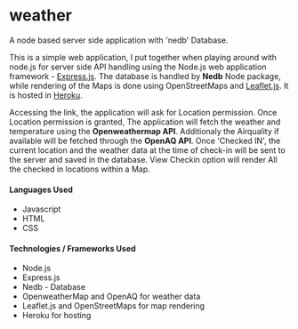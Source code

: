 # weather

A node based server side application with 'nedb' Database.

This is a simple web application, I put together when playing around with node.js for server side API handling using the Node.js web application framework - [Express.js](https://expressjs.com/). The database is handled by **Nedb** Node package, while rendering of the Maps is done using OpenStreetMaps and [Leaflet.js](https://leafletjs.com/). It is hosted in [Heroku](https://www.heroku.com/). 

Accessing the link, the application will ask for Location permission. Once Location permission is granted, The application will fetch the weather and temperature using the **Openweathermap API**. Additionaly the Airquality if available will be fetched through the **OpenAQ API**. Once 'Checked IN', the current location and the weather data at the time of check-in will be sent to the server and saved in the database. View Checkin option will render All the checked in locations within a Map.

#### Languages Used
* Javascript
* HTML
* CSS

#### Technologies / Frameworks Used
* Node.js
* Express.js
* Nedb - Database
* OpenweatherMap and OpenAQ for weather data
* Leaflet.js and OpenStreetMaps for map rendering
* Heroku for hosting

